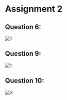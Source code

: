# Assignment 2

## Question 6:
![1](https://github.com/SaifShahAi/pffall23/assets/142867921/861e8db9-63f8-4bb0-a161-51ff54492e67)

## Question 9:
![1](https://github.com/SaifShahAi/pffall23/assets/142867921/5cd0ae70-b325-444c-b46f-7a31ce7b2e22)

## Question 10:
![3](https://github.com/SaifShahAi/pffall23/assets/142867921/1e3846e8-cb55-4c4c-ab74-3f3526437e2f)
